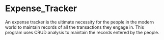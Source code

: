 # Expense_Tracker
An expense tracker is the ultimate necessity for the people in the modern world to maintain records of all the transactions they engage in. This program uses CRUD analysis to maintain the records entered by the people. 
